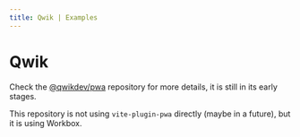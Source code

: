 ```yaml
---
title: Qwik | Examples
---
```


# Qwik

Check the [@qwikdev/pwa](https://github.com/QwikDev/pwa) repository for more details, it is still in its early stages.

This repository is not using `vite-plugin-pwa` directly (maybe in a future), but it is using Workbox.
